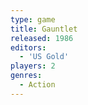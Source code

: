 ```yaml
---
type: game
title: Gauntlet
released: 1986
editors: 
  - 'US Gold'
players: 2
genres:
  - Action
---
```

